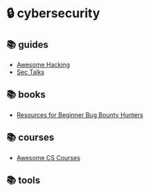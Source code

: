 # 🔒 cybersecurity

## 📚 guides

- [Awesome Hacking](https://github.com/Hack-with-Github/Awesome-Hacking)
- [Sec Talks](https://github.com/PaulSec/awesome-sec-talks)

## 📚 books

- [Resources for Beginner Bug Bounty Hunters](https://github.com/nahamsec/Resources-for-Beginner-Bug-Bounty-Hunters)


## 📚 courses

- [Awesome CS Courses](https://github.com/prakhar1989/awesome-courses#cybersecurity)


## 📚 tools





